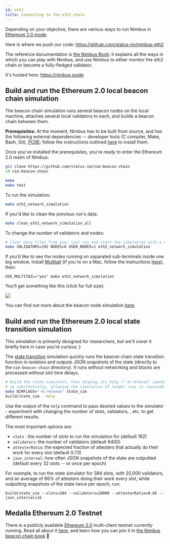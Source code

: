 ```yaml
---
id: eth2
title: Connecting to the eth2 chain
---
```


Depending on your objective, there are various ways to run Nimbus in [Ethereum 2.0 mode](https://github.com/status-im/nimbus-eth2).

Here is where we push our code: https://github.com/status-im/nimbus-eth2

The reference documentation is [the Nimbus Book](https://nimbus.guide): it explains all the ways in which you can play with Nimbus, and use Nimbus to either monitor the eth2 chain or become a fully-fledged validator.

It's hosted here: https://nimbus.guide

## Build and run the Ethereum 2.0 local beacon chain simulation

The beacon chain simulation runs several beacon nodes on the local machine, attaches several local validators to each, and builds a beacon chain between them. 

**Prerequisites:** At the moment, Nimbus has to be built from source, and has the following external dependencies -- developer tools (C compiler, Make, Bash, Git), [PCRE](https://www.pcre.org/); follow the instructions outlined [here](https://github.com/status-im/nim-beacon-chain#prerequisites-for-everyone) to install them.

Once you've installed the prerequisites, you're ready to enter the Ethereum 2.0 realm of Nimbus:

```bash
git clone https://github.com/status-im/nim-beacon-chain
cd nim-beacon-chain

make
make test
```

To run the simulation:

```bash
make eth2_network_simulation
```

If you'd like to clean the previous run's data:

```bash
make clean_eth2_network_simulation_all
```

To change the number of validators and nodes:

```bash
# Clear data files from your last run and start the simulation with a new genesis block:
make VALIDATORS=192 NODES=6 USER_NODES=1 eth2_network_simulation
```

If you’d like to see the nodes running on separated sub-terminals inside one big window, install [Multitail](https://www.vanheusden.com/multitail/index.php) (if you're on a Mac, follow the instructions [here](https://brewinstall.org/Install-multitail-on-Mac-with-Brew/)), then:


```
USE_MULTITAIL="yes" make eth2_network_simulation
```

You’ll get something like this (click for full size):

[![](https://i.imgur.com/Pc99VDO.png)](https://i.imgur.com/Pc99VDO.png)


You can find out more about the beacon node simulation [here](https://our.status.im/nimbus-development-update-03/#beaconsimulation).

## Build and run the Ethereum 2.0 local state transition simulation

This simulation is primarily designed for researchers, but we'll cover it briefly here in case you're curious :)

The [state transition](https://github.com/ethereum/annotated-spec/blob/master/phase0/beacon-chain.md#beacon-chain-state-transition-function) simulation quickly runs the beacon chain state transition function in isolation and outputs JSON snapshots of the state (directly to the `nim-beacon-chain` directory). It runs without networking and blocks are processed without slot time delays.

```bash
# build the state simulator, then display its help ("-d:release" speeds it
# up substantially, allowing the simulation of longer runs in reasonable time)
make NIMFLAGS="-d:release" state_sim
build/state_sim --help
```

Use the output of the `help` command to pass desired values to the simulator - experiment with changing the number of slots, validators, , etc. to get different results.

The most important options are:

- `slots` : the number of slots to run the simulation for (default 192)
- `validators`: the number of validators (default 6400)
- `attesterRatio`: the expected fraction of attesters that actually do their work for every slot (default 0.73)
- `json_interval`: how often JSON snapshots of the state are outputted (default every 32 slots -- or once per epoch)

For example, to run the state simulator for 384 slots, with 20,000 validators, and an average of 66% of attesters doing their work every slot, while outputting snapshots of the state twice per epoch, run:

```
build/state_sim --slots=384 --validators=20000 --attesterRatio=0.66 --json_interval=16
```


## Medalla Ethereum 2.0 Testnet

There is a publicly available [Ethereum 2.0](https://our.status.im/tag/two-point-oh) multi-client testnet currently running. Read all about it [here](https://blog.ethereum.org/2020/08/03/eth2-quick-update-no-14/), and learn how you can join it in [the Nimbus beacon chain book](https://status-im.github.io/nimbus-eth2/medalla.html) 💛

